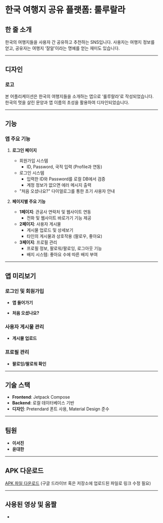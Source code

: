 # 한국 여행지 공유 플랫폼: 룰루랄라

## 한 줄 소개
한국의 여행지들을 사용자 간 공유하고 추천하는 SNS입니다. 사용자는 여행지 정보를 얻고, 공유자는 여행지 ‘잘알’이라는 명예를 얻는 재미도 있습니다.

---

## 디자인

### 로고

본 어플리케이션은 한국의 여행지들을 소개하는 앱으로 ‘룰루랄라’로 작성되었습니다. 한국의 멋을 살린 문양과 앱 이름의 초성을 활용하여 디자인되었습니다.

---

## 기능

### 앱 주요 기능

1. **로그인 페이지**
   - 회원가입 시스템
     - ID, Password, 국적 입력 (Profile과 연동)
   - 로그인 시스템
     - 입력한 ID와 Password를 로컬 DB에서 검증
     - 계정 정보가 없으면 에러 메시지 출력
   - "처음 오셨나요?" 다이얼로그를 통한 초기 사용자 안내

2. **페이지별 주요 기능**
   - **1페이지**: 관공사 연락처 및 웹사이트 연동
     - 전화 및 웹사이트 바로가기 기능 제공
   - **2페이지**: 사용자 게시물
     - 게시물 업로드 및 상세보기
     - 타인의 게시물과 상호작용 (팔로우, 좋아요)
   - **3페이지**: 프로필 관리
     - 프로필 정보, 팔로워/팔로잉, 로그아웃 기능
     - 배지 시스템: 좋아요 수에 따른 배지 부여

---

## 앱 미리보기

### 로그인 및 회원가입
- **앱 들어가기**

- **처음 오셨나요?**

### 사용자 게시물 관리
- **게시물 업로드**

### 프로필 관리
- **팔로잉/팔로워 확인**

---

## 기술 스택

- **Frontend**: Jetpack Compose
- **Backend**: 로컬 데이터베이스 기반
- **디자인**: Pretendard 폰트 사용, Material Design 준수

---

## 팀원
- **이서진**
- **윤대한**

---

## APK 다운로드
[APK 파일 다운로드](#) (구글 드라이브 혹은 저장소에 업로드된 파일로 링크 수정 필요)

---

## 사용된 영상 및 움짤
- 
